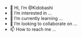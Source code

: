 - 👋 Hi, I’m @Kidobashi
- 👀 I’m interested in ...
- 🌱 I’m currently learning ...
- 💞️ I’m looking to collaborate on ...
- 📫 How to reach me ...

<!---
Kidobashi/Kidobashi is a ✨ special ✨ repository because its `README.md` (this file) appears on your GitHub profile.
You can click the Preview link to take a look at your changes.
--->
